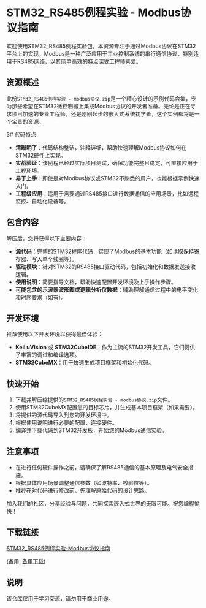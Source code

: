 # STM32_RS485例程实验 - Modbus协议指南

欢迎使用STM32_RS485例程实验包，本资源专注于通过Modbus协议在STM32平台上的实现。Modbus是一种广泛应用于工业控制系统的串行通信协议，特别适用于RS485网络，以其简单高效的特点深受工程师喜爱。

## 资源概述

此份`STM32_RS485例程实验 - modbus协议.zip`是一个精心设计的示例代码合集，专为那些希望在STM32微控制器上集成Modbus协议的开发者准备。无论是正在寻求项目加速的专业工程师，还是刚刚起步的嵌入式系统初学者，这个实例都将是一个宝贵的资源。

3# 代码特点

- **清晰明了**：代码结构整洁，注释详细，帮助快速理解Modbus协议如何在STM32硬件上实现。
- **实战验证**：该例程已经过实际项目测试，确保功能完整且稳定，可直接应用于工程环境。
- **易于上手**：即使是对Modbus协议或STM32不熟悉的用户，也能根据示例快速入门。
- **工程级应用**：适用于需要通过RS485接口进行数据通信的应用场景，比如远程监控、自动化设备等。

## 包含内容

解压后，您将获得以下主要内容：
- **源代码**：完整的STM32程序代码，实现了Modbus的基本功能（如读取保持寄存器、写入单个线圈等）。
- **驱动模块**：针对STM32的RS485接口驱动代码，包括初始化和数据发送接收逻辑。
- **使用说明**：简要指导文档，帮助快速配置开发环境及上手操作步骤。
- **可能包含的示波器波形图或逻辑分析仪数据**：辅助理解通信过程中的电平变化和时序要求（如有）。

## 开发环境

推荐使用以下开发环境以获得最佳体验：
- **Keil uVision** 或 **STM32CubeIDE**：作为主流的STM32开发工具，它们提供了丰富的调试和编译选项。
- **STM32CubeMX**：用于快速生成项目框架和初始化代码。

## 快速开始

1. 下载并解压缩提供的`STM32_RS485例程实验 - modbus协议.zip`文件。
2. 使用STM32CubeMX配置您的目标芯片，并生成基本项目框架（如果需要）。
3. 将提供的源代码导入到您的开发环境中。
4. 根据使用说明进行必要的配置，连接硬件。
5. 编译并下载代码到STM32开发板，开始您的Modbus通信实验。

## 注意事项

- 在进行任何硬件操作之前，请确保了解RS485通信的基本原理及电气安全措施。
- 根据具体应用场景调整通信参数（如波特率、校验位等）。
- 推荐在对代码进行修改前，先理解原始代码的设计思路。

加入我们的社区，分享经验与问题，共同探索嵌入式世界的无限可能。祝您编程愉快！

## 下载链接
[STM32_RS485例程实验-Modbus协议指南](https://pan.quark.cn/s/1838aa446507) 

(备用: [备用下载](https://pan.baidu.com/s/1_Yweamk8_MPncuCGHNcuuA?pwd=1234))

## 说明

该仓库仅用于学习交流，请勿用于商业用途。

